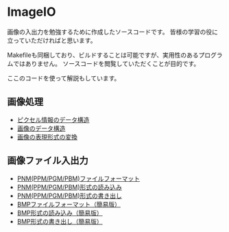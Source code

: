 # ImageIO

画像の入出力を勉強するために作成したソースコードです。
皆様の学習の役に立っていただければと思います。

Makefileも同梱しており、ビルドすることは可能ですが、実用性のあるプログラムではありません。
ソースコードを閲覧していただくことが目的です。

ここのコードを使って解説もしています。

## 画像処理

- [ピクセル情報のデータ構造](http://www.mm2d.net/main/prog/c/image-01.html)
- [画像のデータ構造](http://www.mm2d.net/main/prog/c/image-02.html)
- [画像の表現形式の変換](http://www.mm2d.net/main/prog/c/image-03.html)

## 画像ファイル入出力

- [PNM(PPM/PGM/PBM)ファイルフォーマット](http://www.mm2d.net/main/prog/c/image_io-01.html)
- [PNM(PPM/PGM/PBM)形式の読み込み](http://www.mm2d.net/main/prog/c/image_io-02.html)
- [PNM(PPM/PGM/PBM)形式の書き出し](http://www.mm2d.net/main/prog/c/image_io-03.html)
- [BMPファイルフォーマット（簡易版）](http://www.mm2d.net/main/prog/c/image_io-04.html)
- [BMP形式の読み込み（簡易版）](http://www.mm2d.net/main/prog/c/image_io-05.html)
- [BMP形式の書き出し（簡易版）](http://www.mm2d.net/main/prog/c/image_io-06.html)
